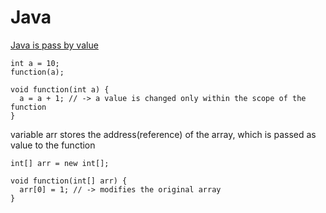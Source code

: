 # Java

<ins>Java is pass by value</ins>  
```
int a = 10;
function(a);

void function(int a) {
  a = a + 1; // -> a value is changed only within the scope of the function
}
```
variable arr stores the address(reference) of the array, which is passed as value to the function  

```
int[] arr = new int[];

void function(int[] arr) {
  arr[0] = 1; // -> modifies the original array 
}
```
